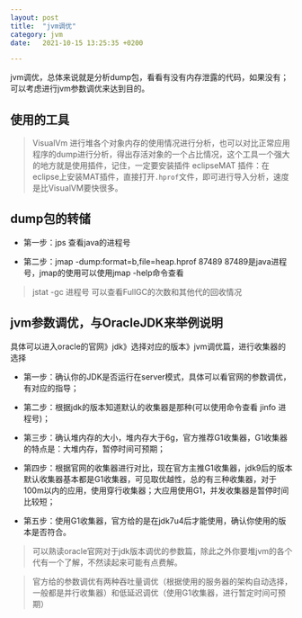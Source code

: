 ```yaml
---
layout: post
title:  "jvm调优"
category: jvm
date:   2021-10-15 13:25:35 +0200

---
```

jvm调优，总体来说就是分析dump包，看看有没有内存泄露的代码，如果没有；可以考虑进行jvm参数调优来达到目的。

## 使用的工具
> VisualVm 进行堆各个对象内存的使用情况进行分析，也可以对比正常应用程序的dump进行分析，得出存活对象的一个占比情况，这个工具一个强大的地方就是使用插件，记住，一定要安装插件
> eclipseMAT 插件：在eclipse上安装MAT插件，直接打开`.hprof`文件，即可进行导入分析，速度是比VisualVM要快很多。

## dump包的转储
- 第一步：jps 查看java的进程号
+ 第二步：jmap -dump:format=b,file=heap.hprof 87489  87489是java进程号，jmap的使用可以使用jmap -help命令查看
> jstat -gc 进程号  可以查看FullGC的次数和其他代的回收情况

## jvm参数调优，与OracleJDK来举例说明
具体可以进入oracle的官网》jdk》选择对应的版本》jvm调优篇，进行收集器的选择
- 第一步：确认你的JDK是否运行在server模式，具体可以看官网的参数调优，有对应的指导；
+ 第二步：根据jdk的版本知道默认的收集器是那种(可以使用命令查看 jinfo 进程号)；
- 第三步：确认堆内存的大小，堆内存大于6g，官方推荐G1收集器，G1收集器的特点是：大堆内存，暂停时间可预期；
+ 第四步：根据官网的收集器进行对比，现在官方主推G1收集器，jdk9后的版本默认收集器基本都是G1收集器，可见取优越性，总的有三种收集器，对于100m以内的应用，使用穿行收集器；大应用使用G1，并发收集器是暂停时间比较短；
- 第五步：使用G1收集器，官方给的是在jdk7u4后才能使用，确认你使用的版本是否符合。

> 可以熟读oracle官网对于jdk版本调优的参数篇，除此之外你要堆jvm的各个代有一个了解，不然读起来可能有点费解。

> 官方给的参数调优有两种吞吐量调优（根据使用的服务器的架构自动选择，一般都是并行收集器）和低延迟调优（使用G1收集器，进行暂定时间可预期）
